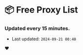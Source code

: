 # :package: Free Proxy List
### Updated every 15 minutes.

- Last updated: `2024-09-21 00:40`

:heart:
